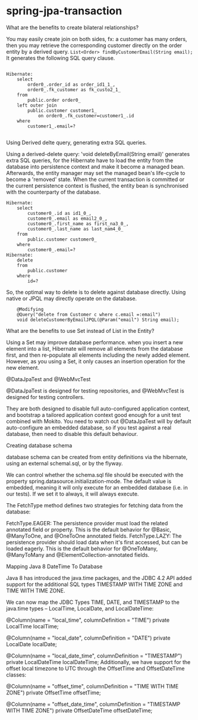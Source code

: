 # spring-jpa-transaction

What are the benefits to create bilateral relationships? 

You may easily create join on both sides, fx: a customer has many orders, then you may retrieve the corresponding customer directly on the order entity by a derived query.
`List<Order> findByCustomerEmail(String email);`  
It generates the following SQL query clause. 


````

Hibernate: 
    select
        order0_.order_id as order_id1_1_,
        order0_.fk_customer as fk_custo2_1_ 
    from
        public.order order0_ 
    left outer join
        public.customer customer1_ 
            on order0_.fk_customer=customer1_.id 
    where
        customer1_.email=?
        
````        

Using Derived delte query, generating extra SQL queries.

Using a derived-delete query: 'void deleteByEmail(String email)' generates extra SQL queries, for the Hibernate have to load the entity from the database into persistence context and make it become a managed bean. Afterwards, the entity manager may set the managed bean's life-cycle to become a 'removed' state. When the current transaction is committed or the current persistence context is flushed, the entity bean is synchronised with the counterparty of the database.

````
Hibernate: 
    select
        customer0_.id as id1_0_,
        customer0_.email as email2_0_,
        customer0_.first_name as first_na3_0_,
        customer0_.last_name as last_nam4_0_ 
    from
        public.customer customer0_ 
    where
        customer0_.email=?
Hibernate: 
    delete 
    from
        public.customer 
    where
        id=?

````

So, the optimal way to delete is to delete against database directly. Using native or JPQL may directly operate on the database.

````
    @Modifying
    @Query("delete from Customer c where c.email =:email")
    void deleteCustomerByEmailJPQL(@Param("email") String email);

````

What are the benefits to use Set instead of List in the Entity?

Using a Set may improve database performance.  when you insert a new element into a list, Hibernate will remove all elements from the database first, and then re-populate all elements including the newly added element. However, as you using a Set, it only causes an insertion operation for the new element. 


@DataJpaTest and @WebMvcTest 

@DataJpaTest is designed for testing repositories, and @WebMvcTest is designed for testing controllers.

They are both designed to disable full auto-configured application context, and bootstrap a tailored application context good enough for a unit test combined with Mokito.
You need to watch out @DataJpaTest will by default auto-configure an embedded database, so if you test against a real database, then need to disable this default behaviour. 


Creating database schema

database schema can be created from entity definitions via the hibernate, using an external schemal.sql, or by the flyway.

We can control whether the schema.sql file should be executed with the property spring.datasource.initialization-mode. The default value is embedded, meaning it will only execute for an embedded database (i.e. in our tests). If we set it to always, it will always execute. 


The FetchType method defines two strategies for fetching data from the database:

FetchType.EAGER: The persistence provider must load the related annotated field or property. This is the default behavior for @Basic, @ManyToOne, and @OneToOne annotated fields.
FetchType.LAZY: The persistence provider should load data when it's first accessed, but can be loaded eagerly. This is the default behavior for @OneToMany, @ManyToMany and @ElementCollection-annotated fields.

Mapping Java 8 DateTime To Database

Java 8 has introduced the java.time packages, and the JDBC 4.2 API added support for the additional SQL types TIMESTAMP WITH TIME ZONE and TIME WITH TIME ZONE.

We can now map the JDBC Types TIME, DATE, and TIMESTAMP to the java.time types – LocalTime, LocalDate, and LocalDateTime:

@Column(name = "local_time", columnDefinition = "TIME")
private LocalTime localTime;

@Column(name = "local_date", columnDefinition = "DATE")
private LocalDate localDate;

@Column(name = "local_date_time", columnDefinition = "TIMESTAMP")
private LocalDateTime localDateTime;
Additionally, we have support for the offset local timezone to UTC through the OffsetTime and OffsetDateTime classes:

@Column(name = "offset_time", columnDefinition = "TIME WITH TIME ZONE")
private OffsetTime offsetTime;

@Column(name = "offset_date_time", columnDefinition = "TIMESTAMP WITH TIME ZONE")
private OffsetDateTime offsetDateTime;
